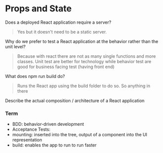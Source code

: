 # Props and State

Does a deployed React application require a server?
  > Yes but it doesn't need to be a static server.
  
Why do we prefer to test a React application at the behavior rather than the unit level?
  > Because with react there are not as many single functions and more classes. Unit test are better for technology while behavior test are good for business facing test (having front end)
  
What does npm run build do?
  > Runs the React app using the build folder to do so. So anything in there 
  
Describe the actual composition / architecture of a React application
  >

### Term
- BDD: behavior-driven development
- Acceptance Tests:
- mounting: inserted into the tree, output of a component into the UI representation
- build: enables the app to run to run faster 

